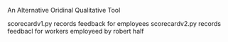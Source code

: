 An Alternative Oridinal Qualitative Tool

scorecardv1.py records feedback for employees
scorecardv2.py records feedbacl for workers employeed by robert half
